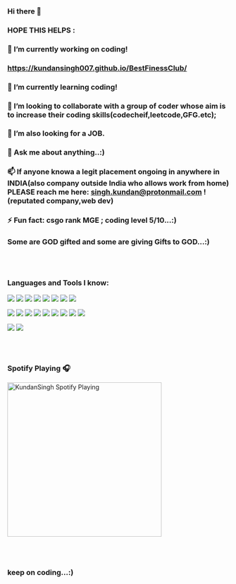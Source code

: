 ### Hi there 👋
### HOPE THIS HELPS :

<!--
**KundanSingh007/KundanSingh007** is a ✨ _special_ ✨ repository because its `README.md` (this file) appears on your GitHub profile.
 -->


###  🔭 I’m currently working on coding!
### https://kundansingh007.github.io/BestFinessClub/
###  🌱 I’m currently learning coding!
###  👯 I’m looking to collaborate with a group of coder whose aim is to increase their coding skills(codecheif,leetcode,GFG.etc); 
###  🤔 I’m also looking for a JOB.
###  💬 Ask me about anything..:)
###  📫 If anyone knowa a legit placement ongoing in anywhere in INDIA(also company outside India who allows work from home) PLEASE reach me here: singh.kundan@protonmail.com !(reputated company,web dev)
###  ⚡ Fun fact: csgo rank MGE ; coding level 5/10...:)
###  Some are GOD gifted and some are giving Gifts to GOD...:)

<br />
<br />

### Languages and Tools I know:

<img src="https://img.shields.io/badge/java-%23ED8B00.svg?&style=for-the-badge&logo=java&logoColor=white"/> <img src="https://img.shields.io/badge/javascript%20-%23323330.svg?&style=for-the-badge&logo=javascript&logoColor=%23F7DF1E"/> <img src="https://img.shields.io/badge/html5%20-%23E34F26.svg?&style=for-the-badge&logo=html5&logoColor=white"/> <img src="https://img.shields.io/badge/css3%20-%231572B6.svg?&style=for-the-badge&logo=css3&logoColor=white"/> <img src="https://img.shields.io/badge/c%20-%2300599C.svg?&style=for-the-badge&logo=c&logoColor=white"/> <img src="https://img.shields.io/badge/c++%20-%2300599C.svg?&style=for-the-badge&logo=c&logoColor=white"/> <img src="https://img.shields.io/badge/c%23%20-%23239120.svg?&style=for-the-badge&logo=c-sharp&logoColor=white"/> <img src="https://img.shields.io/badge/python%20-%2314354C.svg?&style=for-the-badge&logo=python&logoColor=white"/>

<img src="https://img.shields.io/badge/spring%20-%236DB33F.svg?&style=for-the-badge&logo=spring&logoColor=white"/> <img src="https://img.shields.io/badge/material%20ui%20-%230081CB.svg?&style=for-the-badge&logo=material-ui&logoColor=white"/> <img src="https://img.shields.io/badge/bootstrap%20-%23563D7C.svg?&style=for-the-badge&logo=bootstrap&logoColor=white"/> <img src="https://img.shields.io/badge/git%20-%23F05033.svg?&style=for-the-badge&logo=git&logoColor=white"/> <img src="https://img.shields.io/badge/gitlab%20-%23181717.svg?&style=for-the-badge&logo=gitlab&logoColor=white"/> <img src="https://img.shields.io/badge/github%20-%23121011.svg?&style=for-the-badge&logo=github&logoColor=white"/> <img src="https://img.shields.io/badge/bitbucket%20-%230047B3.svg?&style=for-the-badge&logo=bitbucket&logoColor=white"/> <img src="https://img.shields.io/badge/DigitalOcean-%230167ff.svg?&style=for-the-badge&logo=digitalOcean&logoColor=white"/> <img src="https://img.shields.io/badge/apache%20-%23D42029.svg?&style=for-the-badge&logo=apache&logoColor=white"/>

<img src="https://img.shields.io/badge/mysql-%2300f.svg?&style=for-the-badge&logo=mysql&logoColor=white"/>   <img src ="https://img.shields.io/badge/postgres-%23316192.svg?&style=for-the-badge&logo=postgresql&logoColor=white"/>

<br />
<br />

###  Spotify Playing 🎧

[<img src="https://novatorem.kundansingh007.vercel.app/api/spotify-playing" alt="KundanSingh Spotify Playing" width="350" />](https://open.spotify.com/user/31wr37moimt2ygiip6h6uzrcyz64)

<br />
<br />

 ### keep on coding...:)
